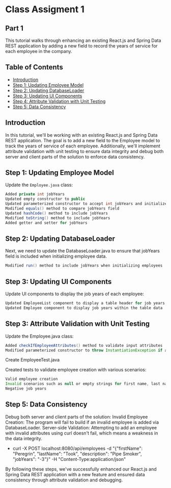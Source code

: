 # Class Assigment 1
## Part 1
This tutorial walks through enhancing an existing React.js and Spring Data REST application by adding a new field to record the years of service for each employee in the company.

## Table of Contents
- [Introduction](#introduction)
- [Step 1: Updating Employee Model](#step-1-updating-employee-model)
- [Step 2: Updating DatabaseLoader](#step-2-updating-databaseloader)
- [Step 3: Updating UI Components](#step-3-updating-ui-components)
- [Step 4: Attribute Validation with Unit Testing](#step-4-attribute-validation-with-unit-testing)
- [Step 5: Data Consistency](#step-5-data-consistency)

## Introduction

In this tutorial, we'll be working with an existing React.js and Spring Data REST application. The goal is to add a new field to the Employee model to track the years of service of each employee. Additionally, we'll implement attribute validation with unit testing to ensure data integrity and debug both server and client parts of the solution to enforce data consistency.

## Step 1: Updating Employee Model
Update the `Employee.java` class:
```java
Added private int jobYears
Updated empty constructor to public
Updated parameterized constructor to accept int jobYears and initialized it using this.jobYears = jobYears;
Modified equals() method to compare jobYears field
Updated hashCode() method to include jobYears
Modified toString() method to include jobYears
Added getter and setter for jobYears
```

## Step 2:  Updating DatabaseLoader
Next, we need to update the DatabaseLoader.java to ensure that jobYears field is included when initializing employee data.
```java 
Modified run() method to include jobYears when initializing employees
```

## Step 3: Updating UI Components
Update UI components to display the job years of each employee:
```javascript
Updated EmployeeList component to display a table header for job years
Updated Employee component to display job years within the table data
```

## Step 3: Attribute Validation with Unit Testing
Update the Employee.java class:
```java
Added checkIfEmployeeAttributes() method to validate input attributes
Modified parameterized constructor to throw InstantiationException if attributes are invalid
```
Create EmployeeTest.java

Created tests to validate employee creation with various scenarios:
```java
Valid employee creation
Invalid scenarios such as null or empty strings for first name, last name, and description
Negative job years
```

## Step 5: Data Consistency
Debug both server and client parts of the solution:
Invalid Employee Creation: The program will fail to build if an invalid employee is added via DatabaseLoader.
Server-side Validation: Attempting to add an employee with invalid attributes using curl doesn't fail, which means a weakness in the data integrity.
- curl -X POST localhost:8080/api/employees -d "{\"firstName\": \"Peregrin\", \"lastName\": \"Took\", \"description\": \"Pipe Smoker\", \"jobYears\": \"-3\"}" -H "Content-Type:application/json"

By following these steps, we've successfully enhanced our React.js and Spring Data REST application with a new feature and ensured data consistency through attribute validation and debugging.
